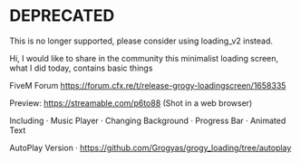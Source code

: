# DEPRECATED

This is no longer supported, please consider using loading_v2 instead.

Hi, I would like to share in the community this minimalist loading screen, what I did today, contains basic things
 
FiveM Forum
https://forum.cfx.re/t/release-grogy-loadingscreen/1658335
 
Preview:
https://streamable.com/p6to88
(Shot in a web browser)

Including
· Music Player
· Changing Background
· Progress Bar
· Animated Text

AutoPlay Version · https://github.com/Grogyas/grogy_loading/tree/autoplay
